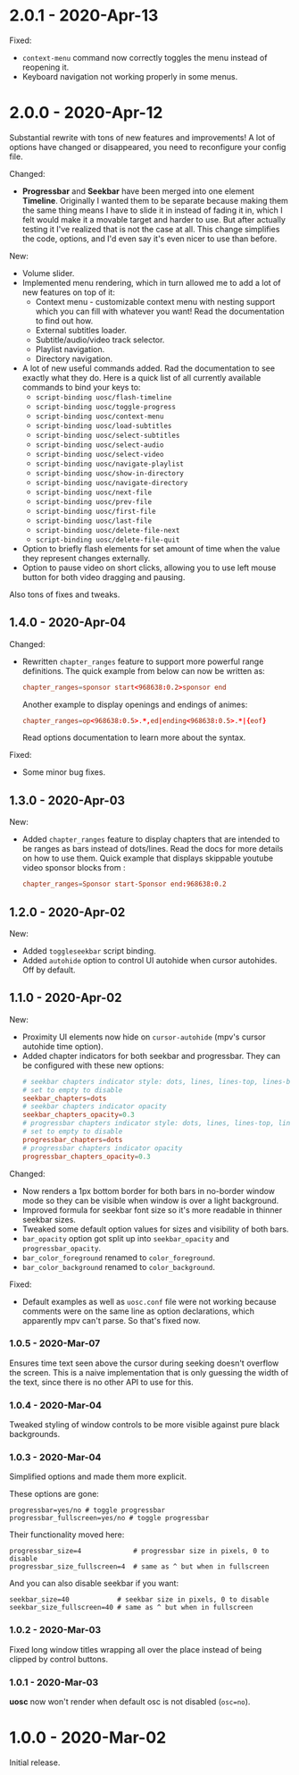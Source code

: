 # 2.0.1 - 2020-Apr-13

Fixed:
- `context-menu` command now correctly toggles the menu instead of reopening it.
- Keyboard navigation not working properly in some menus.

# 2.0.0 - 2020-Apr-12

Substantial rewrite with tons of new features and improvements! A lot of options have changed or disappeared, you need to reconfigure your config file.

Changed:
- **Progressbar** and **Seekbar** have been merged into one element **Timeline**.
	Originally I wanted them to be separate because making them the same thing means I have to slide it in instead of fading it in, which I felt would make it a movable target and harder to use. But after actually testing it I've realized that is not the case at all. This change simplifies the code, options, and I'd even say it's even nicer to use than before.

New:
- Volume slider.
- Implemented menu rendering, which in turn allowed me to add a lot of new features on top of it:
	- Context menu - customizable context menu with nesting support which you can fill with whatever you want! Read the documentation to find out how.
	- External subtitles loader.
	- Subtitle/audio/video track selector.
	- Playlist navigation.
	- Directory navigation.
- A lot of new useful commands added. Rad the documentation to see exactly what they do. Here is a quick list of all currently available commands to bind your keys to:
	- `script-binding uosc/flash-timeline`
	- `script-binding uosc/toggle-progress`
	- `script-binding uosc/context-menu`
	- `script-binding uosc/load-subtitles`
	- `script-binding uosc/select-subtitles`
	- `script-binding uosc/select-audio`
	- `script-binding uosc/select-video`
	- `script-binding uosc/navigate-playlist`
	- `script-binding uosc/show-in-directory`
	- `script-binding uosc/navigate-directory`
	- `script-binding uosc/next-file`
	- `script-binding uosc/prev-file`
	- `script-binding uosc/first-file`
	- `script-binding uosc/last-file`
	- `script-binding uosc/delete-file-next`
	- `script-binding uosc/delete-file-quit`
- Option to briefly flash elements for set amount of time when the value they represent changes externally.
- Option to pause video on short clicks, allowing you to use left mouse button for both video dragging and pausing.

Also tons of fixes and tweaks.

## 1.4.0 - 2020-Apr-04

Changed:
- Rewritten `chapter_ranges` feature to support more powerful range definitions.
	The quick example from below can now be written as:
	```conf
	chapter_ranges=sponsor start<968638:0.2>sponsor end
	```
	Another example to display openings and endings of animes:
	```conf
	chapter_ranges=op<968638:0.5>.*,ed|ending<968638:0.5>.*|{eof}
	```
	Read options documentation to learn more about the syntax.

Fixed:
- Some minor bug fixes.

## 1.3.0 - 2020-Apr-03

New:
- Added `chapter_ranges` feature to display chapters that are intended to be ranges as bars instead of dots/lines. Read the docs for more details on how to use them.
	Quick example that displays skippable youtube video sponsor blocks from [](https://github.com/po5/mpv_sponsorblock):
	```conf
	chapter_ranges=Sponsor start-Sponsor end:968638:0.2
	```

## 1.2.0 - 2020-Apr-02

New:
- Added `toggleseekbar` script binding.
- Added `autohide` option to control UI autohide when cursor autohides. Off by default.

## 1.1.0 - 2020-Apr-02

New:
- Proximity UI elements now hide on `cursor-autohide` (mpv's cursor autohide time option).
- Added chapter indicators for both seekbar and progressbar. They can be configured with these new options:
	```conf
	# seekbar chapters indicator style: dots, lines, lines-top, lines-bottom
	# set to empty to disable
	seekbar_chapters=dots
	# seekbar chapters indicator opacity
	seekbar_chapters_opacity=0.3
	# progressbar chapters indicator style: dots, lines, lines-top, lines-bottom
	# set to empty to disable
	progressbar_chapters=dots
	# progressbar chapters indicator opacity
	progressbar_chapters_opacity=0.3
	```

Changed:
- Now renders a 1px bottom border for both bars in no-border window mode so they can be visible when window is over a light background.
- Improved formula for seekbar font size so it's more readable in thinner seekbar sizes.
- Tweaked some default option values for sizes and visibility of both bars.
- `bar_opacity` option got split up into `seekbar_opacity` and `progressbar_opacity`.
- `bar_color_foreground` renamed to `color_foreground`.
- `bar_color_background` renamed to `color_background`.

Fixed:
- Default examples as well as `uosc.conf` file were not working because comments were on the same line as option declarations, which apparently mpv can't parse. So that's fixed now.

### 1.0.5 - 2020-Mar-07

Ensures time text seen above the cursor during seeking doesn't overflow the screen. This is a naive implementation that is only guessing the width of the text, since there is no other API to use for this.

### 1.0.4 - 2020-Mar-04

Tweaked styling of window controls to be more visible against pure black backgrounds.

### 1.0.3 - 2020-Mar-04

Simplified options and made them more explicit.

These options are gone:

```
progressbar=yes/no # toggle progressbar
progressbar_fullscreen=yes/no # toggle progressbar
```

Their functionality moved here:

```
progressbar_size=4             # progressbar size in pixels, 0 to disable
progressbar_size_fullscreen=4  # same as ^ but when in fullscreen
```

And you can also disable seekbar if you want:

```
seekbar_size=40            # seekbar size in pixels, 0 to disable
seekbar_size_fullscreen=40 # same as ^ but when in fullscreen
```

### 1.0.2 - 2020-Mar-03

Fixed long window titles wrapping all over the place instead of being clipped by control buttons.

### 1.0.1 - 2020-Mar-03

**uosc** now won't render when default osc is not disabled (`osc=no`).

# 1.0.0 - 2020-Mar-02

Initial release.
